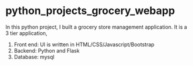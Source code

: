 # python_projects_grocery_webapp
In this python project, I built a grocery store management application. It is a 3 tier application,
1. Front end: UI is written in HTML/CSS/Javascript/Bootstrap
2. Backend: Python and Flask
3. Database: mysql

